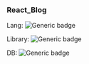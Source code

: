 ### React_Blog

Lang: ![Generic badge](https://img.shields.io/badge/​-javascript-yellow?logo=javascript)

Library: ![Generic badge](https://img.shields.io/badge/​-react-skyblue?logo=react)

DB: ![Generic badge](https://img.shields.io/badge/​-jsonserver-black?logo=json)
